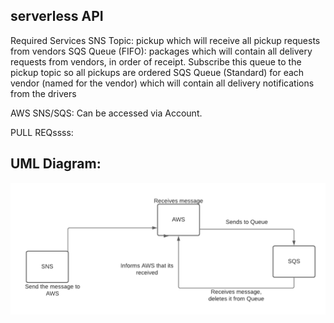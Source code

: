 ## serverless API
Required Services
SNS Topic: pickup which will receive all pickup requests from vendors
SQS Queue (FIFO): packages which will contain all delivery requests from vendors, in order of receipt.
Subscribe this queue to the pickup topic so all pickups are ordered
SQS Queue (Standard) for each vendor (named for the vendor) which will contain all delivery notifications from the drivers


AWS SNS/SQS:
Can be accessed via Account. 

PULL REQssss:






## UML Diagram:
![sqs](sqs.png)
